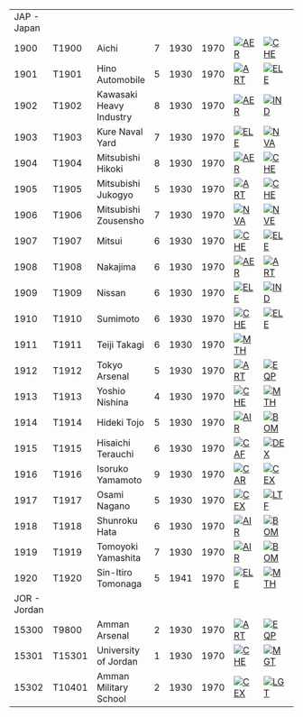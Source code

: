 |              |        |                         |     |      |      |                                                                                              |                                                                                                  |                                                                                                  |                                                                                                |                                                                                            |
|--------------|--------|-------------------------|-----|------|------|----------------------------------------------------------------------------------------------|--------------------------------------------------------------------------------------------------|--------------------------------------------------------------------------------------------------|------------------------------------------------------------------------------------------------|--------------------------------------------------------------------------------------------|
| JAP - Japan  |        |                         |     |      |      |                                                                                              |                                                                                                  |                                                                                                  |                                                                                                |                                                                                            |
| 1900         | T1900  | Aichi                   | 7   | 1930 | 1970 | [![AER](/images/a/a1/Aeronautics.png)](/wiki/File:Aeronautics.png "AER")                     | [![CHE](/images/1/19/Chemistry.png)](/wiki/File:Chemistry.png "CHE")                             | [![TEC](/images/9/9d/Technical_efficiency.png)](/wiki/File:Technical_efficiency.png "TEC")       |                                                                                                |                                                                                            |
| 1901         | T1901  | Hino Automobile         | 5   | 1930 | 1970 | [![ART](/images/d/d8/Artillery.png)](/wiki/File:Artillery.png "ART")                         | [![ELE](/images/d/dd/Electronics.png)](/wiki/File:Electronics.png "ELE")                         | [![MCH](/images/a/a1/Mechanics.png)](/wiki/File:Mechanics.png "MCH")                             |                                                                                                |                                                                                            |
| 1902         | T1902  | Kawasaki Heavy Industry | 8   | 1930 | 1970 | [![AER](/images/a/a1/Aeronautics.png)](/wiki/File:Aeronautics.png "AER")                     | [![IND](/images/7/79/Industrial_engineering.png)](/wiki/File:Industrial_engineering.png "IND")   | [![MGT](/images/c/c7/Management.png)](/wiki/File:Management.png "MGT")                           | [![MCH](/images/a/a1/Mechanics.png)](/wiki/File:Mechanics.png "MCH")                           | [![NVE](/images/0/09/Naval_engineering.png)](/wiki/File:Naval_engineering.png "NVE")       |
| 1903         | T1903  | Kure Naval Yard         | 7   | 1930 | 1970 | [![ELE](/images/d/dd/Electronics.png)](/wiki/File:Electronics.png "ELE")                     | [![NVA](/images/e/ea/Naval_artillery.png)](/wiki/File:Naval_artillery.png "NVA")                 | [![NVE](/images/0/09/Naval_engineering.png)](/wiki/File:Naval_engineering.png "NVE")             | [![TEC](/images/9/9d/Technical_efficiency.png)](/wiki/File:Technical_efficiency.png "TEC")     |                                                                                            |
| 1904         | T1904  | Mitsubishi Hikoki       | 8   | 1930 | 1970 | [![AER](/images/a/a1/Aeronautics.png)](/wiki/File:Aeronautics.png "AER")                     | [![CHE](/images/1/19/Chemistry.png)](/wiki/File:Chemistry.png "CHE")                             | [![TEC](/images/9/9d/Technical_efficiency.png)](/wiki/File:Technical_efficiency.png "TEC")       |                                                                                                |                                                                                            |
| 1905         | T1905  | Mitsubishi Jukogyo      | 5   | 1930 | 1970 | [![ART](/images/d/d8/Artillery.png)](/wiki/File:Artillery.png "ART")                         | [![CHE](/images/1/19/Chemistry.png)](/wiki/File:Chemistry.png "CHE")                             | [![MGT](/images/c/c7/Management.png)](/wiki/File:Management.png "MGT")                           | [![MCH](/images/a/a1/Mechanics.png)](/wiki/File:Mechanics.png "MCH")                           | [![TEC](/images/9/9d/Technical_efficiency.png)](/wiki/File:Technical_efficiency.png "TEC") |
| 1906         | T1906  | Mitsubishi Zousensho    | 7   | 1930 | 1970 | [![NVA](/images/e/ea/Naval_artillery.png)](/wiki/File:Naval_artillery.png "NVA")             | [![NVE](/images/0/09/Naval_engineering.png)](/wiki/File:Naval_engineering.png "NVE")             | [![TEC](/images/9/9d/Technical_efficiency.png)](/wiki/File:Technical_efficiency.png "TEC")       |                                                                                                |                                                                                            |
| 1907         | T1907  | Mitsui                  | 6   | 1930 | 1970 | [![CHE](/images/1/19/Chemistry.png)](/wiki/File:Chemistry.png "CHE")                         | [![ELE](/images/d/dd/Electronics.png)](/wiki/File:Electronics.png "ELE")                         | [![EQP](/images/2/20/General_equipment.png)](/wiki/File:General_equipment.png "EQP")             | [![IND](/images/7/79/Industrial_engineering.png)](/wiki/File:Industrial_engineering.png "IND") | [![NVE](/images/0/09/Naval_engineering.png)](/wiki/File:Naval_engineering.png "NVE")       |
| 1908         | T1908  | Nakajima                | 6   | 1930 | 1970 | [![AER](/images/a/a1/Aeronautics.png)](/wiki/File:Aeronautics.png "AER")                     | [![ART](/images/d/d8/Artillery.png)](/wiki/File:Artillery.png "ART")                             | [![RKT](/images/5/51/Rocketry.png)](/wiki/File:Rocketry.png "RKT")                               | [![TEC](/images/9/9d/Technical_efficiency.png)](/wiki/File:Technical_efficiency.png "TEC")     |                                                                                            |
| 1909         | T1909  | Nissan                  | 6   | 1930 | 1970 | [![ELE](/images/d/dd/Electronics.png)](/wiki/File:Electronics.png "ELE")                     | [![IND](/images/7/79/Industrial_engineering.png)](/wiki/File:Industrial_engineering.png "IND")   | [![MCH](/images/a/a1/Mechanics.png)](/wiki/File:Mechanics.png "MCH")                             |                                                                                                |                                                                                            |
| 1910         | T1910  | Sumimoto                | 6   | 1930 | 1970 | [![CHE](/images/1/19/Chemistry.png)](/wiki/File:Chemistry.png "CHE")                         | [![ELE](/images/d/dd/Electronics.png)](/wiki/File:Electronics.png "ELE")                         | [![EQP](/images/2/20/General_equipment.png)](/wiki/File:General_equipment.png "EQP")             | [![IND](/images/7/79/Industrial_engineering.png)](/wiki/File:Industrial_engineering.png "IND") |                                                                                            |
| 1911         | T1911  | Teiji Takagi            | 6   | 1930 | 1970 | [![MTH](/images/7/79/Mathematics.png)](/wiki/File:Mathematics.png "MTH")                     |                                                                                                  |                                                                                                  |                                                                                                |                                                                                            |
| 1912         | T1912  | Tokyo Arsenal           | 5   | 1930 | 1970 | [![ART](/images/d/d8/Artillery.png)](/wiki/File:Artillery.png "ART")                         | [![EQP](/images/2/20/General_equipment.png)](/wiki/File:General_equipment.png "EQP")             | [![TRA](/images/b/b1/Training.png)](/wiki/File:Training.png "TRA")                               |                                                                                                |                                                                                            |
| 1913         | T1913  | Yoshio Nishina          | 4   | 1930 | 1970 | [![CHE](/images/1/19/Chemistry.png)](/wiki/File:Chemistry.png "CHE")                         | [![MTH](/images/7/79/Mathematics.png)](/wiki/File:Mathematics.png "MTH")                         | [![NUC](/images/0/05/Nuclear_engineering.png)](/wiki/File:Nuclear_engineering.png "NUC")         | [![PHY](/images/a/a1/Nuclear_physics.png)](/wiki/File:Nuclear_physics.png "PHY")               |                                                                                            |
| 1914         | T1914  | Hideki Tojo             | 5   | 1930 | 1970 | [![AIR](/images/8/87/Aircraft_testing.png)](/wiki/File:Aircraft_testing.png "AIR")           | [![BOM](/images/2/26/Bomber_tactics.png)](/wiki/File:Bomber_tactics.png "BOM")                   | [![CEX](/images/b/bc/Centralized_execution.png)](/wiki/File:Centralized_execution.png "CEX")     | [![CRG](/images/3/38/Individual_courage.png)](/wiki/File:Individual_courage.png "CRG")         | [![LGT](/images/1/1d/Large_unit_tactics.png)](/wiki/File:Large_unit_tactics.png "LGT")     |
| 1915         | T1915  | Hisaichi Terauchi       | 6   | 1930 | 1970 | [![CAF](/images/f/f8/Combined_arms_focus.png)](/wiki/File:Combined_arms_focus.png "CAF")     | [![DEX](/images/0/0d/Decentralized_execution.png)](/wiki/File:Decentralized_execution.png "DEX") | [![CRG](/images/3/38/Individual_courage.png)](/wiki/File:Individual_courage.png "CRG")           | [![LGT](/images/1/1d/Large_unit_tactics.png)](/wiki/File:Large_unit_tactics.png "LGT")         | [![TRA](/images/b/b1/Training.png)](/wiki/File:Training.png "TRA")                         |
| 1916         | T1916  | Isoruko Yamamoto        | 9   | 1930 | 1970 | [![CAR](/images/e/e9/Carrier_tactics.png)](/wiki/File:Carrier_tactics.png "CAR")             | [![CEX](/images/b/bc/Centralized_execution.png)](/wiki/File:Centralized_execution.png "CEX")     | [![LTF](/images/e/e7/Large_taskforce_tactics.png)](/wiki/File:Large_taskforce_tactics.png "LTF") | [![NVT](/images/1/10/Naval_training.png)](/wiki/File:Naval_training.png "NVT")                 | [![SEA](/images/2/22/Seamanship.png)](/wiki/File:Seamanship.png "SEA")                     |
| 1917         | T1917  | Osami Nagano            | 5   | 1930 | 1970 | [![CEX](/images/b/bc/Centralized_execution.png)](/wiki/File:Centralized_execution.png "CEX") | [![LTF](/images/e/e7/Large_taskforce_tactics.png)](/wiki/File:Large_taskforce_tactics.png "LTF") | [![NVT](/images/1/10/Naval_training.png)](/wiki/File:Naval_training.png "NVT")                   |                                                                                                |                                                                                            |
| 1918         | T1918  | Shunroku Hata           | 6   | 1930 | 1970 | [![AIR](/images/8/87/Aircraft_testing.png)](/wiki/File:Aircraft_testing.png "AIR")           | [![BOM](/images/2/26/Bomber_tactics.png)](/wiki/File:Bomber_tactics.png "BOM")                   | [![CEX](/images/b/bc/Centralized_execution.png)](/wiki/File:Centralized_execution.png "CEX")     | [![PIL](/images/6/6b/Piloting.png)](/wiki/File:Piloting.png "PIL")                             |                                                                                            |
| 1919         | T1919  | Tomoyoki Yamashita      | 7   | 1930 | 1970 | [![AIR](/images/8/87/Aircraft_testing.png)](/wiki/File:Aircraft_testing.png "AIR")           | [![BOM](/images/2/26/Bomber_tactics.png)](/wiki/File:Bomber_tactics.png "BOM")                   | [![CEX](/images/b/bc/Centralized_execution.png)](/wiki/File:Centralized_execution.png "CEX")     | [![CAF](/images/f/f8/Combined_arms_focus.png)](/wiki/File:Combined_arms_focus.png "CAF")       | [![SMT](/images/2/2f/Small_unit_tactics.png)](/wiki/File:Small_unit_tactics.png "SMT")     |
| 1920         | T1920  | Sin-Itiro Tomonaga      | 5   | 1941 | 1970 | [![ELE](/images/d/dd/Electronics.png)](/wiki/File:Electronics.png "ELE")                     | [![MTH](/images/7/79/Mathematics.png)](/wiki/File:Mathematics.png "MTH")                         | [![PHY](/images/a/a1/Nuclear_physics.png)](/wiki/File:Nuclear_physics.png "PHY")                 |                                                                                                |                                                                                            |
| JOR - Jordan |        |                         |     |      |      |                                                                                              |                                                                                                  |                                                                                                  |                                                                                                |                                                                                            |
| 15300        | T9800  | Amman Arsenal           | 2   | 1930 | 1970 | [![ART](/images/d/d8/Artillery.png)](/wiki/File:Artillery.png "ART")                         | [![EQP](/images/2/20/General_equipment.png)](/wiki/File:General_equipment.png "EQP")             | [![MCH](/images/a/a1/Mechanics.png)](/wiki/File:Mechanics.png "MCH")                             |                                                                                                |                                                                                            |
| 15301        | T15301 | University of Jordan    | 1   | 1930 | 1970 | [![CHE](/images/1/19/Chemistry.png)](/wiki/File:Chemistry.png "CHE")                         | [![MGT](/images/c/c7/Management.png)](/wiki/File:Management.png "MGT")                           | [![MTH](/images/7/79/Mathematics.png)](/wiki/File:Mathematics.png "MTH")                         | [![MCH](/images/a/a1/Mechanics.png)](/wiki/File:Mechanics.png "MCH")                           |                                                                                            |
| 15302        | T10401 | Amman Military School   | 2   | 1930 | 1970 | [![CEX](/images/b/bc/Centralized_execution.png)](/wiki/File:Centralized_execution.png "CEX") | [![LGT](/images/1/1d/Large_unit_tactics.png)](/wiki/File:Large_unit_tactics.png "LGT")           | [![SMT](/images/2/2f/Small_unit_tactics.png)](/wiki/File:Small_unit_tactics.png "SMT")           | [![TRA](/images/b/b1/Training.png)](/wiki/File:Training.png "TRA")                             |                                                                                            |
